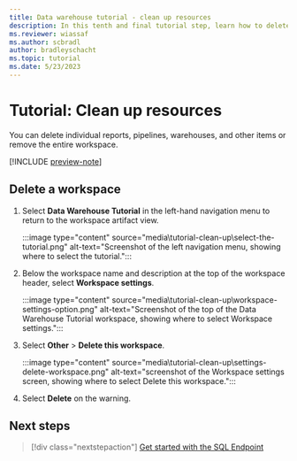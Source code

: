 ```yaml
---
title: Data warehouse tutorial - clean up resources
description: In this tenth and final tutorial step, learn how to delete an entire workspace, and delete individual reports, pipelines, warehouses, and other items.
ms.reviewer: wiassaf
ms.author: scbradl
author: bradleyschacht
ms.topic: tutorial
ms.date: 5/23/2023
---
```


# Tutorial: Clean up resources

You can delete individual reports, pipelines, warehouses, and other items or remove the entire workspace.

[!INCLUDE [preview-note](../includes/preview-note.md)]

## Delete a workspace

1. Select **Data Warehouse Tutorial** in the left-hand navigation menu to return to the workspace artifact view.

   :::image type="content" source="media\tutorial-clean-up\select-the-tutorial.png" alt-text="Screenshot of the left navigation menu, showing where to select the tutorial.":::

1. Below the workspace name and description at the top of the workspace header, select **Workspace settings**.

   :::image type="content" source="media\tutorial-clean-up\workspace-settings-option.png" alt-text="Screenshot of the top of the Data Warehouse Tutorial workspace, showing where to select Workspace settings.":::

1. Select **Other** > **Delete this workspace**.

   :::image type="content" source="media\tutorial-clean-up\settings-delete-workspace.png" alt-text="screenshot of the Workspace settings screen, showing where to select Delete this workspace.":::

1. Select **Delete** on the warning.

## Next steps

> [!div class="nextstepaction"]
> [Get started with the SQL Endpoint](get-started-lakehouse-sql-endpoint.md)
